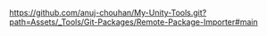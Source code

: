 https://github.com/anuj-chouhan/My-Unity-Tools.git?path=Assets/_Tools/Git-Packages/Remote-Package-Importer#main
